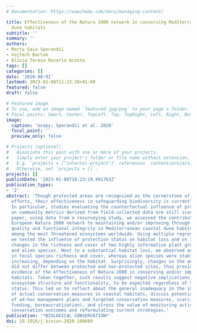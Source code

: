 ```yaml
---
# Documentation: https://wowchemy.com/docs/managing-content/

title: Effectiveness of the Natura 2000 network in conserving Mediterranean coastal
  dune habitats
subtitle: ''
summary: ''
authors:
- Marta Gaia Sperandii
- Vojtech Bartak
- Alicia Teresa Rosario Acosta
tags: []
categories: []
date: '2020-08-01'
lastmod: 2023-01-06T11:23:20+01:00
featured: false
draft: false

# Featured image
# To use, add an image named `featured.jpg/png` to your page's folder.
# Focal points: Smart, Center, TopLeft, Top, TopRight, Left, Right, BottomLeft, Bottom, BottomRight.
image:
  caption: '&copy; Sperandii et al. 2020'
  focal_point: ''
  preview_only: false

# Projects (optional).
#   Associate this post with one or more of your projects.
#   Simply enter your project's folder or file name without extension.
#   E.g. `projects = ["internal-project"]` references `content/project/deep-learning/index.md`.
#   Otherwise, set `projects = []`.
projects: []
publishDate: '2023-01-06T10:23:19.991763Z'
publication_types:
- '2'
abstract: 'Though protected areas are recognized as the cornerstone of global conservation
  efforts, their effectiveness in safeguarding biodiversity is currently debated.
  In particular, studies evaluating the counterfactual influence of protection status
  on community metrics derived from field-collected data are still scarce. In this
  paper, using data from a resurveying study, we assessed the contribution of the
  European Natura 2000 network to maintaining and/or improving through time habitat
  quality and functional integrity in Mediterranean coastal dune habitats, which appear
  among the most threatened ecosystems worldwide. Using multiple regression techniques,
  we tested the influence of protection status on habitat loss and on 10-15 years
  changes in the richness and cover of two highly informative plant groups: focal
  and alien species. Next to a substantial habitat loss, we observed an overall decrease
  in focal species richness and cover, whereas alien species were stable or slightly
  increasing, depending on the habitat. Surprisingly, changes in the analyzed metrics
  did not differ between protected and non-protected sites, thus providing no substantial
  evidence of the effectiveness of Natura 2000 in conserving and/or improving dune
  habitats. Taken together, such results suggest negative implications for the whole
  ecosystem structure and functionality, to be expected regardless of the protection
  status. This led us to reflect about the general inadequacy in the implementation
  of actual conservation measures in coastal habitats, discuss potential causes (lack
  of ad-hoc management plans and targeted conservation measures, scarcity of dedicated
  funding, bureaucratization), and stress the value of monitoring activities for evaluating
  conservation outcomes and reformulating current strategies.'
publication: '*BIOLOGICAL CONSERVATION*'
doi: 10.1016/j.biocon.2020.108689
---
```

